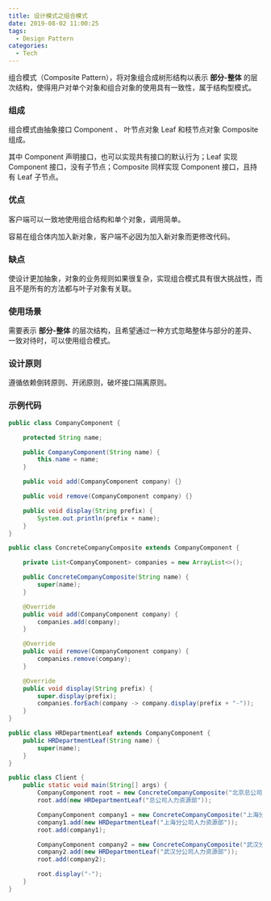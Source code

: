 ```yaml
---
title: 设计模式之组合模式
date: 2019-08-02 11:00:25
tags:
  - Design Pattern
categories:
  - Tech
---
```


组合模式（Composite Pattern），将对象组合成树形结构以表示 **部分-整体** 的层次结构，使得用户对单个对象和组合对象的使用具有一致性，属于结构型模式。





<!-- more -->




### 组成

组合模式由抽象接口 Component 、 叶节点对象 Leaf 和枝节点对象 Composite 组成。

其中 Component 声明接口，也可以实现共有接口的默认行为；Leaf 实现 Component 接口，没有子节点；Composite 同样实现 Component 接口，且持有 Leaf 子节点。



### 优点

客户端可以一致地使用组合结构和单个对象，调用简单。

容易在组合体内加入新对象，客户端不必因为加入新对象而更修改代码。



### 缺点

使设计更加抽象，对象的业务规则如果很复杂，实现组合模式具有很大挑战性，而且不是所有的方法都与叶子对象有关联。



### 使用场景

需要表示 **部分-整体** 的层次结构，且希望通过一种方式忽略整体与部分的差异、一致对待时，可以使用组合模式。



### 设计原则

遵循依赖倒转原则、开闭原则，破坏接口隔离原则。



### 示例代码

```java
public class CompanyComponent {

    protected String name;

    public CompanyComponent(String name) {
        this.name = name;
    }

    public void add(CompanyComponent company) {}

    public void remove(CompanyComponent company) {}

    public void display(String prefix) {
        System.out.println(prefix + name);
    }
}

public class ConcreteCompanyComposite extends CompanyComponent {

    private List<CompanyComponent> companies = new ArrayList<>();

    public ConcreteCompanyComposite(String name) {
        super(name);
    }

    @Override
    public void add(CompanyComponent company) {
        companies.add(company);
    }

    @Override
    public void remove(CompanyComponent company) {
        companies.remove(company);
    }

    @Override
    public void display(String prefix) {
        super.display(prefix);
        companies.forEach(company -> company.display(prefix + "-"));
    }
}

public class HRDepartmentLeaf extends CompanyComponent {
    public HRDepartmentLeaf(String name) {
        super(name);
    }
}

public class Client {
    public static void main(String[] args) {
        CompanyComponent root = new ConcreteCompanyComposite("北京总公司");
        root.add(new HRDepartmentLeaf("总公司人力资源部"));

        CompanyComponent company1 = new ConcreteCompanyComposite("上海分公司");
        company1.add(new HRDepartmentLeaf("上海分公司人力资源部"));
        root.add(company1);

        CompanyComponent company2 = new ConcreteCompanyComposite("武汉分公司");
        company2.add(new HRDepartmentLeaf("武汉分公司人力资源部"));
        root.add(company2);

        root.display("-");
    }
}
```

